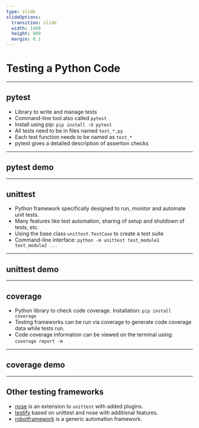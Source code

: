 ```yaml
---
type: slide
slideOptions:
  transition: slide
  width: 1400
  height: 900
  margin: 0.1
---
```


<style>
  .reveal strong {
    font-weight: bold;
    color: orange;
  }
  .reveal p {
    text-align: left;
  }
  .reveal section h1 {
    color: orange;
  }
  .reveal section h2 {
    color: orange;
  }
</style>

# Testing a Python Code

---

## pytest

- Library to write and manage tests
- Command-line tool also called `pytest`
- Install using pip: `pip install -U pytest`
- All tests need to be in files named `test_*.py`
- Each test function needs to be named as `test_*`
- pytest gives a detailed description of assertion checks

---

## pytest demo

---

## unittest

- Python framework specifically designed to run, monitor and automate unit tests.
- Many features like test automation, sharing of setup and shutdown of tests, etc.
- Using the base class `unittest.TestCase` to create a test suite
- Command-line interface: `python -m unittest test_module1 test_module2 ...`

---

## unittest demo

---

## coverage

- Python library to check code coverage. Installation: `pip install coverage`
- Testing frameworks can be run via coverage to generate code coverage data while tests run.
- Code coverage information can be viewed on the terminal using: `coverage report -m`

---

## coverage demo

---

## Other testing frameworks

- [nose](https://pypi.org/project/nose2/) is an extension to `unittest` with added plugins.
- [testify](https://pypi.org/project/testify/) based on unittest and nose with additional features.
- [robotframework](https://pypi.org/project/robotframework/) is a generic automation framework.
